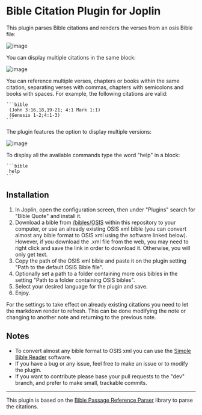 # Bible Citation Plugin for Joplin

This plugin parses Bible citations and renders the verses from an osis Bible file:

![image](https://user-images.githubusercontent.com/90792603/155829587-578802fd-7eef-437f-8477-b808ddc74383.png)

You can display multiple citations in the same block:

![image](https://user-images.githubusercontent.com/90792603/155829632-7cd4501e-515f-4bcd-920e-f1e3bb203695.png)


You can reference multiple verses, chapters or books within the same citation, separating verses with commas, chapters with semicolons and books with spaces. For example, the following citations are valid:
    
    ```bible
     (John 3:16,18,19-21; 4:1 Mark 1:1)
     (Genesis 1-2;4:1-3)
    ```
The plugin features the option to display multiple versions:

![image](https://user-images.githubusercontent.com/90792603/155829756-10a53b73-92f3-4185-87ce-1c5ce05789df.png)
         

To display all the available commands type the word "help" in a block:

    ```bible
     help
    ```

## Installation
1. In Joplin, open the configuration screen, then under "Plugins" search for "Bible Quote" and install it. 
2. Download a bible from [/bibles/OSIS](https://github.com/DanteCoder/JoplinBibleQuote/tree/main/bibles/OSIS) within this repository to your computer, or use an already existing OSIS xml bible (you can convert almost any bible format to OSIS xml using the software linked below). However, if you download the .xml file from the web, you may need to right click and save the link in order to download it. Otherwise, you will only get text.
3. Copy the path of the OSIS xml bible and paste it on the plugin setting "Path to the default OSIS Bible file".
4. Optionally set a path to a folder containing more osis bibles in the setting "Path to a folder containing OSIS bibles".
5. Select your desired language for the plugin and save.
6. Enjoy.

For the settings to take effect on already existing citations you need to let the markdown render to refresh. This can be done modifying the note or changing to another note and returning to the previous note.
 
 ## Notes
- To convert almost any bible format to OSIS xml you can use the [Simple Bible Reader](https://trumpet-call.org/simplebiblereader/) software.
- If you have a bug or any issue, feel free to make an issue or to modify the plugin.
- If you want to contribute please base your pull requests to the "dev" branch, and prefer to make small, trackable commits.

***
         
This plugin is based on the [Bible Passage Reference Parser](https://github.com/openbibleinfo/Bible-Passage-Reference-Parser) library to parse the citations.
